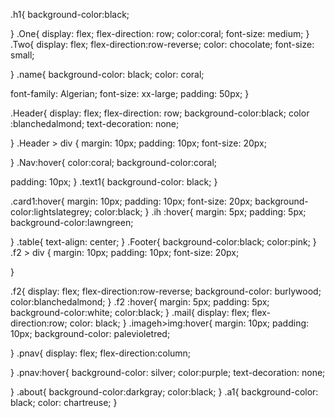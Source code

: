 .h1{
  background-color:black;
  
}
.One{
  display: flex;
  flex-direction: row;
  color:coral;
  font-size: medium;
}
.Two{
  display: flex;
  flex-direction:row-reverse;
  color: chocolate;
  font-size: small;

}
.name{
  background-color: black;
  color: coral;
 
  font-family: Algerian;
  font-size: xx-large;
  padding: 50px; 
}

.Header{
  display: flex;
  flex-direction: row;
  background-color:black;
  color :blanchedalmond;
  text-decoration: none;
  
}
.Header > div {
margin: 10px;
padding: 10px;
font-size: 20px;

}
.Nav:hover{
  color:coral;
  background-color:coral;
 
 padding: 10px;
}
.text1{
  background-color: black;
}

.card1:hover{
  margin: 10px;
  padding: 10px;
  font-size: 20px;
  background-color:lightslategrey;
  color:black;
 }
.ih  :hover{
  margin: 5px;
  padding: 5px;
  background-color:lawngreen;

 }
 .table{
   text-align: center;
 }
 .Footer{
   background-color:black;
   color:pink;
 }
 .f2 > div {
  margin: 10px;
  padding: 10px;
  font-size: 20px;
  
  }
  
 .f2{
   display: flex;
   flex-direction:row-reverse;
   background-color: burlywood;
   color:blanchedalmond;
 }
 .f2 :hover{
  margin: 5px;
  padding: 5px;
  background-color:white;
  color:black;
 }
 .mail{
  display: flex;
  flex-direction:row;
  color: black;
 }
 .imageh>img:hover{
  margin: 10px;
  padding: 10px;
  background-color: palevioletred;
 
 }
 .pnav{
   display: flex;
   flex-direction:column;
 
 }
 .pnav:hover{
 background-color: silver;
  color:purple;
  text-decoration: none;

 }
.about{
  background-color:darkgray;
  color:black;
}
.a1{
  background-color: black;
  color: chartreuse;
}
